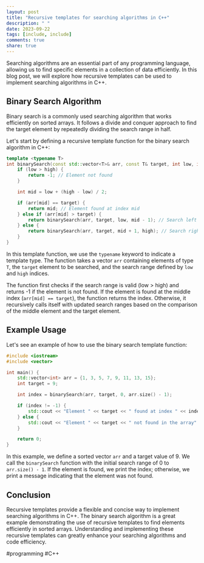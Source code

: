 ```yaml
---
layout: post
title: "Recursive templates for searching algorithms in C++"
description: " "
date: 2023-09-22
tags: [include, include]
comments: true
share: true
---
```


Searching algorithms are an essential part of any programming language, allowing us to find specific elements in a collection of data efficiently. In this blog post, we will explore how recursive templates can be used to implement searching algorithms in C++.

## Binary Search Algorithm

Binary search is a commonly used searching algorithm that works efficiently on sorted arrays. It follows a divide and conquer approach to find the target element by repeatedly dividing the search range in half.

Let's start by defining a recursive template function for the binary search algorithm in C++:

```cpp
template <typename T>
int binarySearch(const std::vector<T>& arr, const T& target, int low, int high) {
    if (low > high) {
        return -1; // Element not found
    }

    int mid = low + (high - low) / 2;

    if (arr[mid] == target) {
        return mid; // Element found at index mid
    } else if (arr[mid] > target) {
        return binarySearch(arr, target, low, mid - 1); // Search left half
    } else {
        return binarySearch(arr, target, mid + 1, high); // Search right half
    }
}
```

In this template function, we use the `typename` keyword to indicate a template type. The function takes a vector `arr` containing elements of type `T`, the `target` element to be searched, and the search range defined by `low` and `high` indices.

The function first checks if the search range is valid (low > high) and returns -1 if the element is not found. If the element is found at the middle index (`arr[mid] == target`), the function returns the index. Otherwise, it recursively calls itself with updated search ranges based on the comparison of the middle element and the target element.

## Example Usage

Let's see an example of how to use the binary search template function:

```cpp
#include <iostream>
#include <vector>

int main() {
    std::vector<int> arr = {1, 3, 5, 7, 9, 11, 13, 15};
    int target = 9;

    int index = binarySearch(arr, target, 0, arr.size() - 1);

    if (index != -1) {
        std::cout << "Element " << target << " found at index " << index << std::endl;
    } else {
        std::cout << "Element " << target << " not found in the array" << std::endl;
    }

    return 0;
}
```

In this example, we define a sorted vector `arr` and a target value of 9. We call the `binarySearch` function with the initial search range of 0 to `arr.size() - 1`. If the element is found, we print the index; otherwise, we print a message indicating that the element was not found.

## Conclusion

Recursive templates provide a flexible and concise way to implement searching algorithms in C++. The binary search algorithm is a great example demonstrating the use of recursive templates to find elements efficiently in sorted arrays. Understanding and implementing these recursive templates can greatly enhance your searching algorithms and code efficiency.

#programming #C++